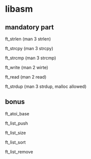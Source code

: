 # libasm
## mandatory part

ft_strlen (man 3 strlen)

ft_strcpy (man 3 strcpy)

ft_strcmp (man 3 strcmp)

ft_write (man 2 wirte)

ft_read (man 2 read)

ft_strdup (man 3 strdup, malloc allowed)

## bonus

ft_atoi_base

ft_list_push

ft_list_size

ft_list_sort

ft_list_remove
